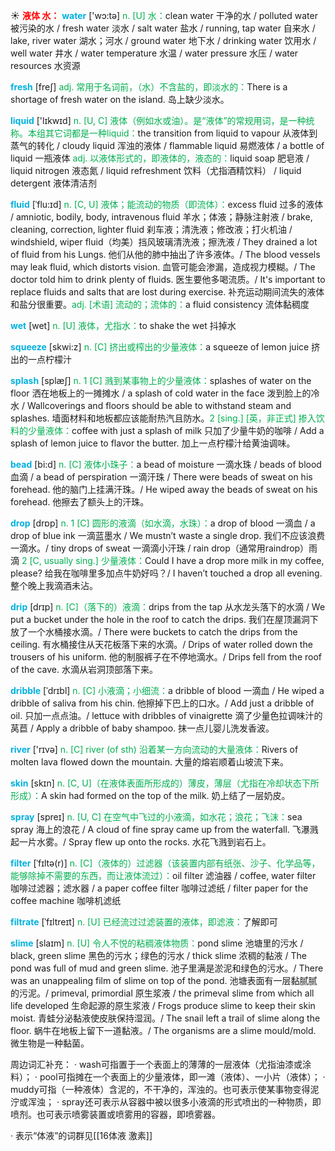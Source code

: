☀ <font color="red">**液体 水：**</font>
<font color="sky blue">**water**</font> ['wɔ:tə] 
<font color="#00b050">n. [U] 水：</font>clean water 干净的水 / polluted water 被污染的水 / fresh water 淡水 / salt water 盐水 / running, tap water 自来水 / lake, river water 湖水；河水 / ground water 地下水 / drinking water 饮用水 / well water 井水 / water temperature 水温 / water pressure 水压 / water resources 水资源

<font color="sky blue">**fresh**</font> [freʃ] 
<font color="#00b050">adj. 常用于名词前，（水）不含盐的，即淡水的：</font>There is a shortage of fresh water on the island. 岛上缺少淡水。

<font color="sky blue">**liquid**</font> ['lɪkwɪd] 
<font color="#00b050">n. [U, C] 液体（例如水或油）。是“液体”的常规用词，是一种统称。本组其它词都是一种liquid：</font>the transition from liquid to vapour 从液体到蒸气的转化 / cloudy liquid 浑浊的液体 / flammable liquid 易燃液体 / a bottle of liquid 一瓶液体 <font color="#00b050">adj. 以液体形式的，即液体的，液态的：</font>liquid soap 肥皂液 / liquid nitrogen 液态氮 / liquid refreshment 饮料（尤指酒精饮料） / liquid detergent 液体清洁剂
           
<font color="sky blue">**fluid**</font> [ˈflu:ɪd]
<font color="#00b050">n. [C, U] 液体；能流动的物质（即流体）：</font>excess fluid 过多的液体 / amniotic, bodily, body, intravenous fluid 羊水；体液；静脉注射液 / brake, cleaning, correction, lighter fluid 刹车液；清洗液；修改液；打火机油 / windshield, wiper fluid（均美）挡风玻璃清洗液；擦洗液 / They drained a lot of fluid from his Lungs. 他们从他的肺中抽出了许多液体。/ The blood vessels may leak fluid, which distorts vision. 血管可能会渗漏，造成视力模糊。/ The doctor told him to drink plenty of fluids. 医生要他多喝流质。/ It's important to replace fluids and salts that are lost during exercise. 补充运动期间流失的液体和盐分很重要。<font color="#00b050">adj. [术语] 流动的；流体的：</font>a fluid consistency 流体黏稠度

<font color="sky blue">**wet**</font> [wet] 
<font color="#00b050">n. [U] 液体，尤指水：</font>to shake the wet 抖掉水

<font color="sky blue">**squeeze**</font> [skwi:z] 
<font color="#00b050">n. [C] 挤出或榨出的少量液体：</font>a squeeze of lemon juice 挤出的一点柠檬汁
           
<font color="sky blue">**splash**</font> [splæʃ]
<font color="#00b050">n. 1 [C] 溅到某事物上的少量液体：</font>splashes of water on the floor 洒在地板上的一摊摊水 / a splash of cold water in the face 泼到脸上的冷水 / Wallcoverings and floors should be able to withstand steam and splashes. 墙面材料和地板都应该能耐热汽且防水。<font color="#00b050">2 [sing.] [英，非正式] 掺入饮料的少量液体：</font>coffee with just a splash of milk 只加了少量牛奶的咖啡 / Add a splash of lemon juice to flavor the butter. 加上一点柠檬汁给黄油调味。
           
<font color="sky blue">**bead**</font> [bi:d]
<font color="#00b050">n. [C] 液体小珠子：</font>a bead of moisture 一滴水珠 / beads of blood 血滴 / a bead of perspiration 一滴汗珠 / There were beads of sweat on his forehead. 他的脑门上挂满汗珠。/ He wiped away the beads of sweat on his forehead. 他擦去了额头上的汗珠。

<font color="sky blue">**drop**</font> [drɒp] 
<font color="#00b050">n. 1 [C] 圆形的液滴（如水滴，水珠）：</font>a drop of blood 一滴血 / a drop of blue ink 一滴蓝墨水 / We mustn’t waste a single drop. 我们不应该浪费一滴水。/ tiny drops of sweat 一滴滴小汗珠 / rain drop（通常用raindrop）雨滴 <font color="#00b050">2 [C, usually sing.] 少量液体：</font>Could I have a drop more milk in my coffee, please? 给我在咖啡里多加点牛奶好吗？/ I haven’t touched a drop all evening. 整个晚上我滴酒未沾。
           
<font color="sky blue">**drip**</font> [drɪp]
<font color="#00b050">n. [C]（落下的）液滴：</font>drips from the tap 从水龙头落下的水滴 / We put a bucket under the hole in the roof to catch the drips. 我们在屋顶漏洞下放了一个水桶接水滴。/ There were buckets to catch the drips from the ceiling. 有水桶接住从天花板落下来的水滴。/ Drips of water rolled down the trousers of his uniform. 他的制服裤子在不停地滴水。/ Drips fell from the roof of the cave. 水滴从岩洞顶部落下来。
            
<font color="sky blue">**dribble**</font> [ˈdrɪbl]
<font color="#00b050">n. [C] 小液滴；小细流：</font>a dribble of blood 一滴血 / He wiped a dribble of saliva from his chin. 他擦掉下巴上的口水。/ Add just a dribble of oil. 只加一点点油。/ lettuce with dribbles of vinaigrette 滴了少量色拉调味汁的莴苣 / Apply a dribble of baby shampoo. 抹一点儿婴儿洗发香波。

<font color="sky blue">**river**</font> ['rɪvə] 
<font color="#00b050">n. [C] river (of sth) 沿着某一方向流动的大量液体：</font>Rivers of molten lava flowed down the mountain. 大量的熔岩顺着山坡流下来。

<font color="sky blue">**skin**</font> [skɪn] 
<font color="#00b050">n. [C, U]（在液体表面所形成的）薄皮，薄层（尤指在冷却状态下所形成）：</font>A skin had formed on the top of the milk. 奶上结了一层奶皮。

<font color="sky blue">**spray**</font> [spreɪ] 
<font color="#00b050">n. [U, C] 在空气中飞过的小液滴，如水花；浪花；飞沫：</font>sea spray 海上的浪花 / A cloud of fine spray came up from the waterfall. 飞瀑溅起一片水雾。/ Spray flew up onto the rocks. 水花飞溅到岩石上。
          
<font color="sky blue">**filter**</font> [ˈfɪltə(r)]
<font color="#00b050">n. [C]（液体的）过滤器（该装置内部有纸张、沙子、化学品等，能够除掉不需要的东西，而让液体流过）：</font>oil filter 滤油器 / coffee, water filter 咖啡过滤器；滤水器 / a paper coffee filter 咖啡过滤纸 / filter paper for the coffee machine 咖啡机滤纸 
           
<font color="sky blue">**filtrate**</font> [ˈfɪltreɪt]
<font color="#00b050">n. [U] 已经流过过滤装置的液体，即滤液：</font>了解即可
           
<font color="sky blue">**slime**</font> [slaɪm]
<font color="#00b050">n. [U] 令人不悦的粘稠液体物质：</font>pond slime 池塘里的污水 / black, green slime 黑色的污水；绿色的污水 / thick slime 浓稠的黏液 / The pond was full of mud and green slime. 池子里满是淤泥和绿色的污水。/ There was an unappealing film of slime on top of the pond. 池塘表面有一层黏腻腻的污泥。/ primeval, primordial 原生浆液 / the primeval slime from which all life developed 生命起源的原生浆液 / Frogs produce slime to keep their skin moist. 青蛙分泌黏液使皮肤保持湿润。/ The snail left a trail of slime along the floor. 蜗牛在地板上留下一道黏液。/ The organisms are a slime mould/mold. 微生物是一种黏菌。

周边词汇补充：
· wash可指置于一个表面上的薄薄的一层液体（尤指油漆或涂料）；
· pool可指摊在一个表面上的少量液体，即一滩（液体）、一小片（液体）；
· muddy可指（一种液体）含泥的，不干净的，浑浊的。也可表示使某事物变得泥泞或浑浊；
· spray还可表示从容器中被以很多小液滴的形式喷出的一种物质，即喷剂。也可表示喷雾装置或喷雾用的容器，即喷雾器。

· 表示“体液”的词群见[[16体液 激素]]